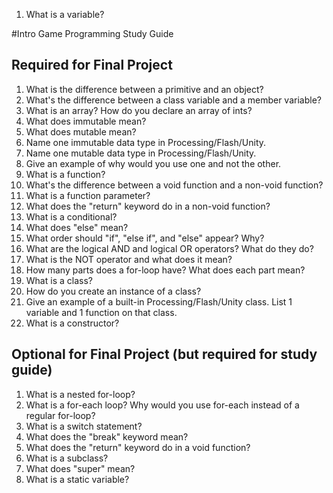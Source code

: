 
1. What is a variable?

#Intro Game Programming Study Guide

## Required for Final Project
1. What is the difference between a primitive and an object?
1. What's the difference between a class variable and a member variable?
1. What is an array? How do you declare an array of ints?
1. What does immutable mean? 
1. What does mutable mean?
1. Name one immutable data type in Processing/Flash/Unity.
1. Name one mutable data type in Processing/Flash/Unity.
1. Give an example of why would you use one and not the other.
1. What is a function?
1. What's the difference between a void function and a non-void function?
1. What is a function parameter?
1. What does the "return" keyword do in a non-void function?
1. What is a conditional?
1. What does "else" mean?
1. What order should "if", "else if", and "else" appear? Why?
1. What are the logical AND and logical OR operators? What do they do?
1. What is the NOT operator and what does it mean?
1. How many parts does a for-loop have? What does each part mean?
1. What is a class?
1. How do you create an instance of a class?
1. Give an example of a built-in Processing/Flash/Unity class. List 1 variable and 1 function on that class.
1. What is a constructor?

## Optional for Final Project (but required for study guide)
1. What is a nested for-loop?
1. What is a for-each loop? Why would you use for-each instead of a regular for-loop?
1. What is a switch statement?
1. What does the "break" keyword mean?
1. What does the "return" keyword do in a void function? 
1. What is a subclass? 
1. What does "super" mean?
1. What is a static variable?

